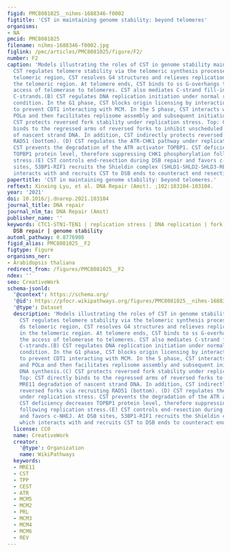 ```yaml
---
figid: PMC8081025__nihms-1688346-f0002
figtitle: 'CST in maintaining genome stability: beyond telomeres'
organisms:
- NA
pmcid: PMC8081025
filename: nihms-1688346-f0002.jpg
figlink: /pmc/articles/PMC8081025/figure/F2/
number: F2
caption: 'Models illustrating the roles of CST in genome stability maintenance.(A)
  CST regulates telomere stability via the telomeric synthesis processes. In the ds
  telomeric region, CST resolves G4 structures and relieves replication stress in
  the telomeric region. At telomere ends, CST binds to ss G-overhangs to inhibit the
  access of telomerase to telomeres. CST also mediates C-strand fill-in to replenish
  C-strands.(B) CST regulates DNA replication initiation under normal replication
  condition. In the G1 phase, CST blocks origin licensing by interacting with MCM
  to prevent CDT1 interacting with MCM. In the S phase, CST interacts with AND-1 and
  POLα and then facilitates replisome assembly and subsequent initiation of DNA synthesis.(C)
  CST protects reversed fork stability under replication stress. Top: CST directly
  binds to the regressed arms of reversed forks to inhibit unscheduled MRE11 degradation
  of nascent strand DNA. In addition, CST indirectly protects reversed forks via recruiting
  RAD51 (bottom). (D) CST regulates the ATR-CHK1 pathway under replication stress.
  CST prevents the degradation of the ATR activator TOPBP1. CST deficiency decreases
  TOPBP1 protein level, therefore suppressing CHK1 phosphorylation following replication
  stress.(E) CST controls end-resection during DSB repair and favors c-NHEJ. At DSB
  sites, 53BP1-RIF1 recruits the Shieldin complex (SHLD1-SHLD2-SHLD3-REV7), which
  interacts with and recruits CST to DSB ends to counteract end resection.'
papertitle: 'CST in maintaining genome stability: beyond telomeres.'
reftext: Xinxing Lyu, et al. DNA Repair (Amst). ;102:103104-103104.
year: '2021'
doi: 10.1016/j.dnarep.2021.103104
journal_title: DNA repair
journal_nlm_ta: DNA Repair (Amst)
publisher_name: ''
keywords: CTC1-STN1-TEN1 | replication stress | DNA replication | fork stalling |
  DSB repair | genome stability
automl_pathway: 0.8776908
figid_alias: PMC8081025__F2
figtype: Figure
organisms_ner:
- Arabidopsis thaliana
redirect_from: /figures/PMC8081025__F2
ndex: ''
seo: CreativeWork
schema-jsonld:
  '@context': https://schema.org/
  '@id': https://pfocr.wikipathways.org/figures/PMC8081025__nihms-1688346-f0002.html
  '@type': Dataset
  description: 'Models illustrating the roles of CST in genome stability maintenance.(A)
    CST regulates telomere stability via the telomeric synthesis processes. In the
    ds telomeric region, CST resolves G4 structures and relieves replication stress
    in the telomeric region. At telomere ends, CST binds to ss G-overhangs to inhibit
    the access of telomerase to telomeres. CST also mediates C-strand fill-in to replenish
    C-strands.(B) CST regulates DNA replication initiation under normal replication
    condition. In the G1 phase, CST blocks origin licensing by interacting with MCM
    to prevent CDT1 interacting with MCM. In the S phase, CST interacts with AND-1
    and POLα and then facilitates replisome assembly and subsequent initiation of
    DNA synthesis.(C) CST protects reversed fork stability under replication stress.
    Top: CST directly binds to the regressed arms of reversed forks to inhibit unscheduled
    MRE11 degradation of nascent strand DNA. In addition, CST indirectly protects
    reversed forks via recruiting RAD51 (bottom). (D) CST regulates the ATR-CHK1 pathway
    under replication stress. CST prevents the degradation of the ATR activator TOPBP1.
    CST deficiency decreases TOPBP1 protein level, therefore suppressing CHK1 phosphorylation
    following replication stress.(E) CST controls end-resection during DSB repair
    and favors c-NHEJ. At DSB sites, 53BP1-RIF1 recruits the Shieldin complex (SHLD1-SHLD2-SHLD3-REV7),
    which interacts with and recruits CST to DSB ends to counteract end resection.'
  license: CC0
  name: CreativeWork
  creator:
    '@type': Organization
    name: WikiPathways
  keywords:
  - MRE11
  - CST
  - TPP
  - CEST
  - ATR
  - MCM5
  - MCM2
  - PRL
  - MCM3
  - MCM4
  - MCM6
  - REV
---
```

